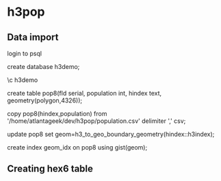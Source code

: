 # h3pop

## Data import

login to psql

create database h3demo;

\c h3demo

create table pop8(fld serial, population int, hindex text, geometry(polygon,4326));

copy pop8(hindex,population) from '/home/atlantageek/dev/h3pop/population.csv' delimiter ',' csv;

update pop8 set geom=h3_to_geo_boundary_geometry(hindex::h3index);

create index geom_idx on pop8 using gist(geom);

## Creating hex6 table
